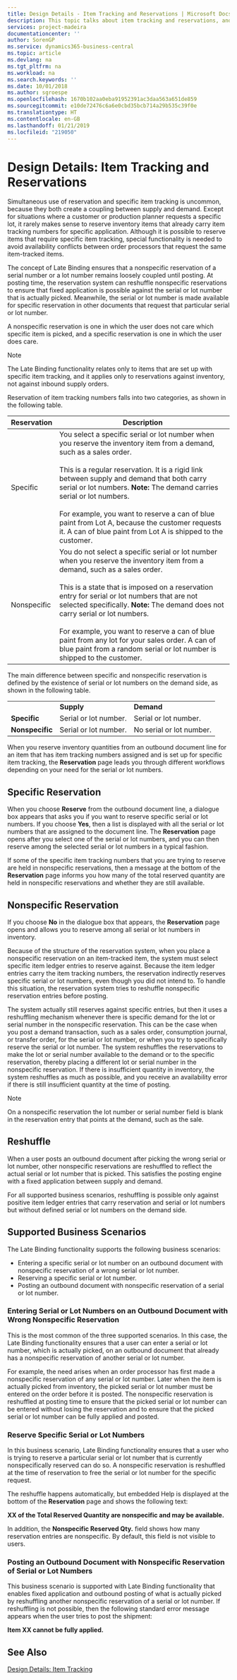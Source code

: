 ```yaml
---
title: Design Details - Item Tracking and Reservations | Microsoft Docs
description: This topic talks about item tracking and reservations, and describes the concepts behind the two.
services: project-madeira
documentationcenter: ''
author: SorenGP
ms.service: dynamics365-business-central
ms.topic: article
ms.devlang: na
ms.tgt_pltfrm: na
ms.workload: na
ms.search.keywords: ''
ms.date: 10/01/2018
ms.author: sgroespe
ms.openlocfilehash: 1670b102aa0eba91952391ac3daa563a651de859
ms.sourcegitcommit: e10de72476c6a6e0cbd35bcb714a29b535c39f0e
ms.translationtype: HT
ms.contentlocale: en-GB
ms.lasthandoff: 01/21/2019
ms.locfileid: "219050"
---
```

# <a name="design-details-item-tracking-and-reservations"></a>Design Details: Item Tracking and Reservations
Simultaneous use of reservation and specific item tracking is uncommon, because they both create a coupling between supply and demand. Except for situations where a customer or production planner requests a specific lot, it rarely makes sense to reserve inventory items that already carry item tracking numbers for specific application. Although it is possible to reserve items that require specific item tracking, special functionality is needed to avoid availability conflicts between order processors that request the same item-tracked items.  
  
The concept of Late Binding ensures that a nonspecific reservation of a serial number or a lot number remains loosely coupled until posting. At posting time, the reservation system can reshuffle nonspecific reservations to ensure that fixed application is possible against the serial or lot number that is actually picked. Meanwhile, the serial or lot number is made available for specific reservation in other documents that request that particular serial or lot number.  
  
A nonspecific reservation is one in which the user does not care which specific item is picked, and a specific reservation is one in which the user does care.  
  
> [!NOTE]  
>  The Late Binding functionality relates only to items that are set up with specific item tracking, and it applies only to reservations against inventory, not against inbound supply orders.  
  
Reservation of item tracking numbers falls into two categories, as shown in the following table.  
  
|Reservation|Description|  
|-----------------|---------------------------------------|  
|Specific|You select a specific serial or lot number when you reserve the inventory item from a demand, such as a sales order.<br /><br /> This is a regular reservation. It is a rigid link between supply and demand that both carry serial or lot numbers. **Note:**  The demand carries serial or lot numbers. <br /><br /> For example, you want to reserve a can of blue paint from Lot A, because the customer requests it. A can of blue paint from Lot A is shipped to the customer.|  
|Nonspecific|You do not select a specific serial or lot number when you reserve the inventory item from a demand, such as a sales order.<br /><br /> This is a state that is imposed on a reservation entry for serial or lot numbers that are not selected specifically. **Note:**  The demand does not carry serial or lot numbers. <br /><br /> For example, you want to reserve a can of blue paint from any lot for your sales order. A can of blue paint from a random serial or lot number is shipped to the customer.|  
  
The main difference between specific and nonspecific reservation is defined by the existence of serial or lot numbers on the demand side, as shown in the following table.  
  
||||  
|-|-|-|  
||**Supply**|**Demand**|  
|**Specific**|Serial or lot number.|Serial or lot number.|  
|**Nonspecific**|Serial or lot number.|No serial or lot number.|  
  
When you reserve inventory quantities from an outbound document line for an item that has item tracking numbers assigned and is set up for specific item tracking, the **Reservation** page leads you through different workflows depending on your need for the serial or lot numbers.  
  
## <a name="specific-reservation"></a>Specific Reservation  
When you choose **Reserve** from the outbound document line, a dialogue box appears that asks you if you want to reserve specific serial or lot numbers. If you choose **Yes**, then a list is displayed with all the serial or lot numbers that are assigned to the document line. The **Reservation** page opens after you select one of the serial or lot numbers, and you can then reserve among the selected serial or lot numbers in a typical fashion.  
  
If some of the specific item tracking numbers that you are trying to reserve are held in nonspecific reservations, then a message at the bottom of the **Reservation** page informs you how many of the total reserved quantity are held in nonspecific reservations and whether they are still available.  
  
## <a name="nonspecific-reservation"></a>Nonspecific Reservation  
If you choose **No** in the dialogue box that appears, the **Reservation** page opens and allows you to reserve among all serial or lot numbers in inventory.  
  
Because of the structure of the reservation system, when you place a nonspecific reservation on an item-tracked item, the system must select specific item ledger entries to reserve against. Because the item ledger entries carry the item tracking numbers, the reservation indirectly reserves specific serial or lot numbers, even though you did not intend to. To handle this situation, the reservation system tries to reshuffle nonspecific reservation entries before posting.  
  
The system actually still reserves against specific entries, but then it uses a reshuffling mechanism whenever there is specific demand for the lot or serial number in the nonspecific reservation. This can be the case when you post a demand transaction, such as a sales order, consumption journal, or transfer order, for the serial or lot number, or when you try to specifically reserve the serial or lot number. The system reshuffles the reservations to make the lot or serial number available to the demand or to the specific reservation, thereby placing a different lot or serial number in the nonspecific reservation. If there is insufficient quantity in inventory, the system reshuffles as much as possible, and you receive an availability error if there is still insufficient quantity at the time of posting.  
  
> [!NOTE]  
>  On a nonspecific reservation the lot number or serial number field is blank in the reservation entry that points at the demand, such as the sale.  
  
## <a name="reshuffle"></a>Reshuffle  
When a user posts an outbound document after picking the wrong serial or lot number, other nonspecific reservations are reshuffled to reflect the actual serial or lot number that is picked. This satisfies the posting engine with a fixed application between supply and demand.  
  
For all supported business scenarios, reshuffling  is possible only against positive item ledger entries that carry reservation and serial or lot numbers but without defined serial or lot numbers on the demand side.  
  
## <a name="supported-business-scenarios"></a>Supported Business Scenarios  
The Late Binding functionality supports the following business scenarios:  
  
* Entering a specific serial or lot number on an outbound document with nonspecific reservation of a wrong serial or lot number.  
* Reserving a specific serial or lot number.  
* Posting an outbound document with nonspecific reservation of a serial or lot number.  
  
### <a name="entering-serial-or-lot-numbers-on-an-outbound-document-with-wrong-nonspecific-reservation"></a>Entering Serial or Lot Numbers on an Outbound Document with Wrong Nonspecific Reservation  
This is the most common of the three supported scenarios. In this case, the Late Binding functionality ensures that a user can enter a serial or lot number, which is actually picked, on an outbound document that already has a nonspecific reservation of another serial or lot number.  
  
For example, the need arises when an order processor has first made a nonspecific reservation of any serial or lot number. Later when the item is actually picked from inventory, the picked serial or lot number must be entered on the order before it is posted. The nonspecific reservation is reshuffled at posting time to ensure that the picked serial or lot number can be entered without losing the reservation and to ensure that the picked serial or lot number can be fully applied and posted.  
  
### <a name="reserve-specific-serial-or-lot-numbers"></a>Reserve Specific Serial or Lot Numbers  
In this business scenario, Late Binding functionality ensures that a user who is trying to reserve a particular serial or lot number that is currently nonspecifically reserved can do so. A nonspecific reservation is reshuffled at the time of reservation to free the serial or lot number for the specific request.  
  
The reshuffle happens automatically, but embedded Help is displayed at the bottom of the **Reservation** page and shows the following text:  
  
**XX of the Total Reserved Quantity are nonspecific and may be available.**  
  
In addition, the **Nonspecific Reserved Qty.** field shows how many reservation entries are nonspecific. By default, this field is not visible to users.  
  
### <a name="posting-an-outbound-document-with-nonspecific-reservation-of-serial-or-lot-numbers"></a>Posting an Outbound Document with Nonspecific Reservation of Serial or Lot Numbers  
This business scenario is supported with Late Binding functionality that enables fixed application and outbound posting of what is actually picked by reshuffling another nonspecific reservation of a serial or lot number. If reshuffling is not possible, then the following standard error message appears when the user tries to post the shipment:  
  
**Item XX cannot be fully applied.**  
  
## <a name="see-also"></a>See Also  
[Design Details: Item Tracking](design-details-item-tracking.md)